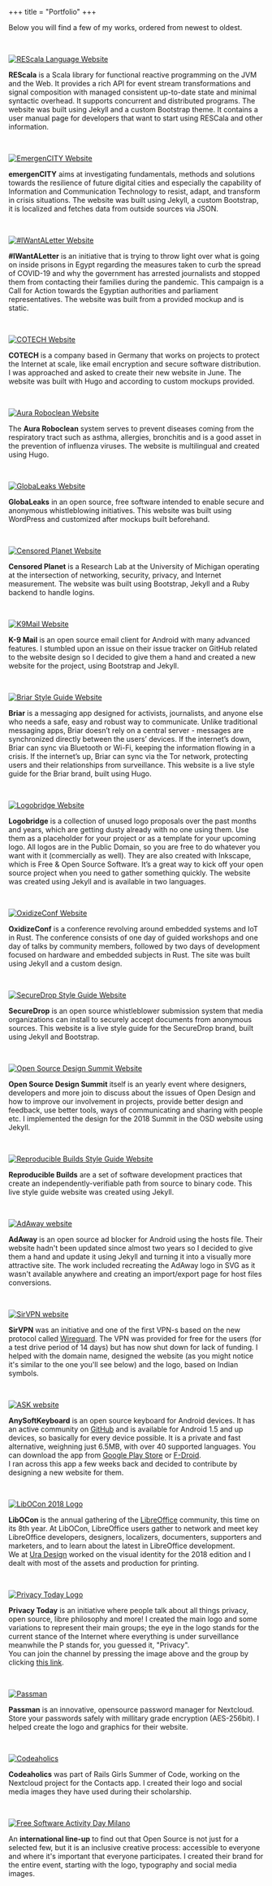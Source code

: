+++
title = "Portfolio"
+++

Below you will find a few of my works, ordered from newest to oldest.

<br>

[![REScala Language Website](/img/portfolio/rescala.jpg)](https://www.rescala-lang.com/)

**REScala** is a Scala library for functional reactive programming on the JVM and the Web. It provides a rich API for event stream transformations and signal composition with managed consistent up-to-date state and minimal syntactic overhead. It supports concurrent and distributed programs. The website was built using Jekyll and a custom Bootstrap theme. It contains a user manual page for developers that want to start using RESCala and other information.

<br>

[![EmergenCITY Website](/img/portfolio/emergencity.jpg)](https://emergencity.de)

**emergenCITY** aims at investigating fundamentals, methods and solutions towards the resilience of future digital cities and especially the capability of Information and Communication Technology to resist, adapt, and transform in crisis situations. The website was built using Jekyll, a custom Bootstrap, it is localized and fetches data from outside sources via JSON.

<br>

[![#IWantALetter Website](/img/portfolio/iwantaletter.jpg)](https://iwantaletter.org)

**#IWantALetter** is an initiative that is trying to throw light over what is going on inside prisons in Egypt regarding the measures taken to curb the spread of COVID-19 and why the government has arrested journalists and stopped them from contacting their families during the pandemic. This campaign is a Call for Action towards the Egyptian authorities and parliament representatives. The website was built from a provided mockup and is static.

<br>

[![COTECH Website](/img/portfolio/cotech.jpg)](https://cotech.de/en)

**COTECH** is a company based in Germany that works on projects to protect the Internet at scale, like email encryption and secure software distribution. I was approached and asked to create their new website in June. The website was built with Hugo and according to custom mockups provided.

<br>

[![Aura Roboclean Website](/img/portfolio/aura.jpg)](https://aura.al)

The **Aura Roboclean** system serves to prevent diseases coming from the respiratory tract such as asthma, allergies, bronchitis and is a good asset in the prevention of influenza viruses. The website is multilingual and created using Hugo.

<br>

[![GlobaLeaks Website](/img/portfolio/globaleaks.jpg)](https://globaleaks.org)

**GlobaLeaks** in an open source, free software intended to enable secure and anonymous whistleblowing initiatives. This website was built using WordPress and customized after mockups built beforehand.

<br>

[![Censored Planet Website](/img/portfolio/censoredplanet.jpg)](https://censoredplanet.org)

**Censored Planet** is a Research Lab at the University of Michigan operating at the intersection of networking, security, privacy, and Internet measurement. The website was built using Bootstrap, Jekyll and a Ruby backend to handle logins.

<br>

[![K9Mail Website](/img/portfolio/k9mail.jpg)](https://k9mail.app)

**K-9 Mail** is an open source email client for Android with many advanced features. I stumbled upon an issue on their issue tracker on GitHub related to the website design so I decided to give them a hand and created a new website for the project, using Bootstrap and Jekyll.

<br>

[![Briar Style Guide Website](/img/portfolio/briar-styleguide.jpg)](https://briar-styleguide.netlify.app)

**Briar** is a messaging app designed for activists, journalists, and anyone else who needs a safe, easy and robust way to communicate. Unlike traditional messaging apps, Briar doesn’t rely on a central server - messages are synchronized directly between the users’ devices. If the internet’s down, Briar can sync via Bluetooth or Wi-Fi, keeping the information flowing in a crisis. If the internet’s up, Briar can sync via the Tor network, protecting users and their relationships from surveillance.
This website is a live style guide for the Briar brand, built using Hugo.

<br>

[![Logobridge Website](/img/portfolio/logobridge.jpg)](https://logobridge.co)

**Logobridge** is a collection of unused logo proposals over the past months and years, which are getting dusty already with no one using them. Use them as a placeholder for your project or as a template for your upcoming logo. All logos are in the Public Domain, so you are free to do whatever you want with it (commercially as well). They are also created with Inkscape, which is Free & Open Source Software. It’s a great way to kick off your open source project when you need to gather something quickly. The website was created using Jekyll and is available in two languages.

<br>

[![OxidizeConf Website](/img/portfolio/oxidize-conf.jpg)](https://oxidizeconf.com)

**OxidizeConf** is a conference revolving around embedded systems and IoT in Rust. The conference consists of one day of guided workshops and one day of talks by community members, followed by two days of development focused on hardware and embedded subjects in Rust. The site was built using Jekyll and a custom design.

<br>

[![SecureDrop Style Guide Website](/img/portfolio/securedrop-styleguide.jpg)](https://freedomofpress.github.io/securedrop-styleguide/)

**SecureDrop** is an open source whistleblower submission system that media organizations can install to securely accept documents from anonymous sources. This website is a live style guide for the SecureDrop brand, built using Jekyll and Bootstrap.

<br>

[![Open Source Design Summit Website](/img/portfolio/osd-summit.jpg)](https://opensourcedesign.net/summit/)

**Open Source Design Summit** itself is an yearly event where designers, developers and more join to discuss about the issues of Open Design and how to improve our involvement in projects, provide better design and feedback, use better tools, ways of communicating and sharing with people etc. I implemented the design for the 2018 Summit in the OSD website using Jekyll.

<br>

[![Reproducible Builds Style Guide Website](/img/portfolio/reproducible-builds.jpg)](https://reproducible-builds.org/style/)

**Reproducible Builds** are a set of software development practices that create an independently-verifiable path from source to binary code. This live style guide website was created using Jekyll.

<br>
   
[![AdAway website](/img/portfolio/adaway.jpg)](https://adaway.org)

**AdAway** is an open source ad blocker for Android using the hosts file. Their website hadn't been updated since almost two years so I decided to give them a hand and update it using Jekyll and turning it into a visually more attractive site. The work included recreating the AdAway logo in SVG as it wasn't available anywhere and creating an import/export page for host files conversions.

<br>

[![SirVPN website](/img/portfolio/sirvpn.png)](https://sirvpn.me)

**SirVPN** was an initiative and one of the first VPN-s based on the new protocol called [Wireguard](https://www.wireguard.com/). The VPN was provided for free for the users (for a test drive period of 14 days) but has now shut down for lack of funding. I helped with the domain name, designed the website (as you might notice it's similar to the one you'll see below) and the logo, based on Indian symbols.

<br>

[![ASK website](/img/portfolio/ask-website.png)](https://anysoftkeyboard.github.io)

**AnySoftKeyboard** is an open source keyboard for Android devices. It has an active community on [GitHub](https://github.com/AnySoftKeyboard/AnySoftKeyboard) and is available for Android 1.5 and up devices, so basically for every device possible. It is a private and fast alternative, weighning just 6.5MB, with over 40 supported languages. You can download the app from [Google Play Store](https://play.google.com/store/apps/details?id=com.menny.android.anysoftkeyboard) or [F-Droid](https://f-droid.org/repository/browse/?fdid=com.menny.android.anysoftkeyboard).  
I ran across this app a few weeks back and decided to contribute by designing a new website for them.

<br>

[![LibOCon 2018 Logo](/img/portfolio/libocon.png)](https://libocon.org/2018)

**LibOCon** is the annual gathering of the [LibreOffice](https://libreoffice.org) community, this time on its 8th year. At LibOCon, LibreOffice users gather to network and meet key LibreOffice developers, designers, localizers, documenters, supporters and marketers, and to learn about the latest in LibreOffice development.  
We at [Ura Design](https://ura.design) worked on the visual identity for the 2018 edition and I dealt with most of the assets and production for printing.

<br>

[![Privacy Today Logo](/img/portfolio/privacy-today.png)](https://t.me/privacytoday)

**Privacy Today** is an initiative where people talk about all things privacy, open source, libre philosophy and more! I created the main logo and some variations to represent their main groups; the eye in the logo stands for the current stance of the Internet where everything is under surveillance meanwhile the P stands for, you guessed it, "Privacy".  
You can join the channel by pressing the image above and the group by clicking [this link](https://t.me/privacytoday).

<br>

[![Passman](/img/portfolio/passman.jpg)](https://passman.cc)

**Passman** is an innovative, opensource password manager for Nextcloud. Store your passwords safely with millitary grade encryption (AES-256bit). I helped create the logo and graphics for their website.

<br>

[![Codeaholics](/img/portfolio/codeaholics.jpg)](https://twitter.com/codeaholics_AL)

**Codeaholics** was part of Rails Girls Summer of Code, working on the Nextcloud project for the Contacts app. I created their logo and social media images they have used during their scholarship.

<br>

[![Free Software Activity Day Milano](/img/portfolio/fsadmilano.jpg)](https://activitydaymilano2017.wikitolearn.events/)

An **international line-up** to find out that Open Source is not just for a selected few, but it is an inclusive creative process: accessible to everyone and where it's important that everyone participates. I created their brand for the entire event, starting with the logo, typography and social media images.
